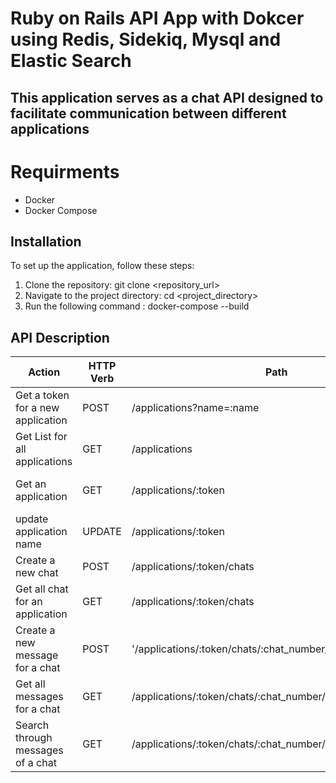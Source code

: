 # Ruby on Rails API App with Dokcer using Redis, Sidekiq, Mysql and Elastic Search

## This application serves as a chat API designed to facilitate communication between different applications

# Requirments
- Docker
- Docker Compose

## Installation

To set up the application, follow these steps:

1. Clone the repository:
   git clone <repository_url>
2. Navigate to the project directory:
   cd <project_directory>
3. Run the following command :
   docker-compose --build

## API Description


| Action                                                                   | HTTP Verb | Path                                                                        | Parameters  | Body                                                                       | Response                                                |
|--------------------------------------------------------------------------|-----------|-----------------------------------------------------------------------------|---------------------------------------------|--------------------------------------|---------------------------------------------------------|
| Get a token for a new application                                        | POST      | /applications?name=:name                                            | :name       |  |                                                                      | :token                             |
| Get List for all applications                                | GET       | /applications                                        |                                                 |                       | {:app_name, :chats_count, :created_at}                                          |
| Get an application                                               |GET            | /applications/:token | :token                    |   |  {:app_name, :chats_count, :created_at}
| update application name    | UPDATE     |    /applications/:token  |  :token  |  {:name} |{:app_name, :chats_count, :created_at} |
| Create a new chat    | POST   | /applications/:token/chats | :token |  | {:chat_number} |   
Get all chat for an application | GET | /applications/:token/chats | :token | | :chat_number :messages_count |
Create a new message for a chat | POST | '/applications/:token/chats/:chat_number/messages | :token :chat_numbe | |  {"message_number"}
| Get all messages for a chat | GET | /applications/:token/chats/:chat_number/messages | :token :chat_number |  | {"message_number", "text"} |
| Search through messages of a chat | GET | /applications/:token/chats/:chat_number/messages/search/:q | :token :chat_number :q | | {}


